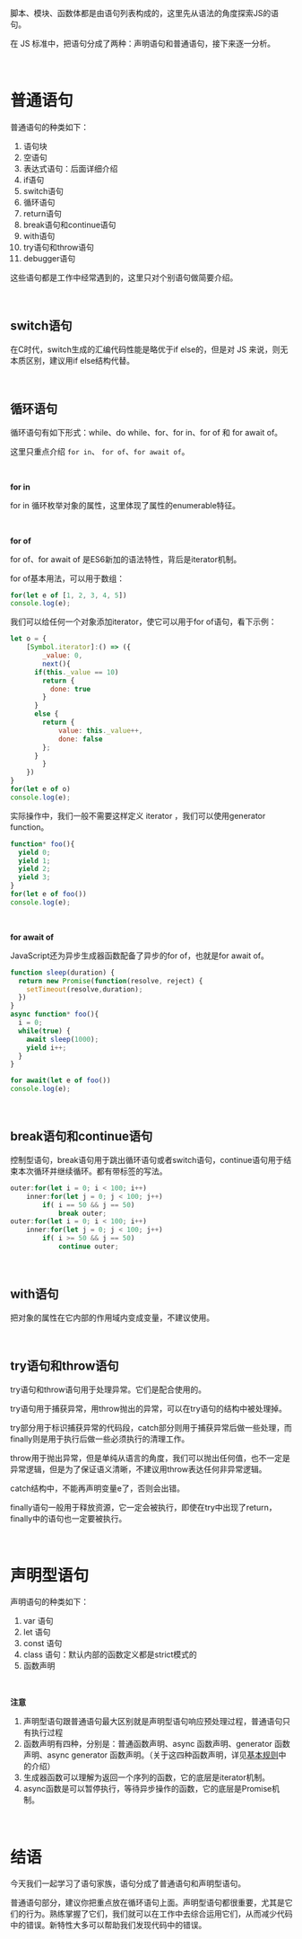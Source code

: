 脚本、模块、函数体都是由语句列表构成的，这里先从语法的角度探索JS的语句。

在 JS 标准中，把语句分成了两种：声明语句和普通语句，接下来逐一分析。

<br/>

# 普通语句

普通语句的种类如下：

1. 语句块
2. 空语句
3. 表达式语句：后面详细介绍
4. if语句
5. switch语句
6. 循环语句
7. return语句
8. break语句和continue语句
9. with语句
10. try语句和throw语句
11. debugger语句

这些语句都是工作中经常遇到的，这里只对个别语句做简要介绍。

<br/>

## switch语句

在C时代，switch生成的汇编代码性能是略优于if else的，但是对 JS 来说，则无本质区别，建议用if else结构代替。

<br/>

## 循环语句

循环语句有如下形式：while、do while、for、for in、for of 和 for await of。

这里只重点介绍 `for in`、 `for of`、`for await of`。

<br/>

**for in**

for in 循环枚举对象的属性，这里体现了属性的enumerable特征。

<br/>

**for of**

for of、for await of 是ES6新加的语法特性，背后是iterator机制。

for of基本用法，可以用于数组：

```js
for(let e of [1, 2, 3, 4, 5])
console.log(e);
```

我们可以给任何一个对象添加iterator，使它可以用于for of语句，看下示例：

```js
let o = {
	[Symbol.iterator]:() => ({
		_value: 0,
		next(){
      if(this._value == 10)
      	return {
      	  done: true
        }
      }
      else {
        return {
      		value: this._value++,
      		done: false
      	};
      }
		}
	})
}
for(let e of o)
console.log(e);
```

实际操作中，我们一般不需要这样定义 iterator ，我们可以使用generator function。

```js
function* foo(){
  yield 0;
  yield 1;
  yield 2;
  yield 3;
}
for(let e of foo())
console.log(e);
```

<br/>

**for await of**

JavaScript还为异步生成器函数配备了异步的for of，也就是for await of。

```js
function sleep(duration) {
  return new Promise(function(resolve, reject) {
  	setTimeout(resolve,duration);
  })
}
async function* foo(){
  i = 0;
  while(true) {
    await sleep(1000);
    yield i++;
  }
}

for await(let e of foo())
console.log(e);
```

<br/>

## break语句和continue语句

控制型语句，break语句用于跳出循环语句或者switch语句，continue语句用于结束本次循环并继续循环。都有带标签的写法。

```js
outer:for(let i = 0; i < 100; i++)
	inner:for(let j = 0; j < 100; j++)
		if( i == 50 && j == 50)
			break outer;
outer:for(let i = 0; i < 100; i++)
	inner:for(let j = 0; j < 100; j++)
		if( i >= 50 && j == 50)
			continue outer;
```

<br/>

## with语句

把对象的属性在它内部的作用域内变成变量，不建议使用。

<br/>

## try语句和throw语句

try语句和throw语句用于处理异常。它们是配合使用的。

try语句用于捕获异常，用throw抛出的异常，可以在try语句的结构中被处理掉。

try部分用于标识捕获异常的代码段，catch部分则用于捕获异常后做一些处理，而finally则是用于执行后做一些必须执行的清理工作。

throw用于抛出异常，但是单纯从语言的角度，我们可以抛出任何值，也不一定是异常逻辑，但是为了保证语义清晰，不建议用throw表达任何非异常逻辑。

catch结构中，不能再声明变量e了，否则会出错。

finally语句一般用于释放资源，它一定会被执行，即使在try中出现了return，finally中的语句也一定要被执行。

<br/>

# 声明型语句

声明语句的种类如下：

1. var 语句
2. let 语句
3. const 语句
4. class 语句：默认内部的函数定义都是strict模式的
5. 函数声明

<br/>

**注意**

1. 声明型语句跟普通语句最大区别就是声明型语句响应预处理过程，普通语句只有执行过程
2. 函数声明有四种，分别是：普通函数声明、async 函数声明、generator 函数声明、async generator 函数声明。（关于这四种函数声明，详见[基本规则](https://github.com/jiangxia/FE-Knowledge/blob/master/posts/0-JavaScript/%E5%9F%BA%E6%9C%AC%E8%A7%84%E5%88%99.md#%E5%87%BD%E6%95%B0%E4%BD%93)中的介绍）
3. 生成器函数可以理解为返回一个序列的函数，它的底层是iterator机制。
4. async函数是可以暂停执行，等待异步操作的函数，它的底层是Promise机制。

<br/>

# 结语

今天我们一起学习了语句家族，语句分成了普通语句和声明型语句。

普通语句部分，建议你把重点放在循环语句上面。声明型语句都很重要，尤其是它们的行为。熟练掌握了它们，我们就可以在工作中去综合运用它们，从而减少代码中的错误。新特性大多可以帮助我们发现代码中的错误。